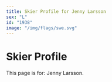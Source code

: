 ```yaml
---
title: Skier Profile for Jenny Larsson
sex: "L"
id: "1938"
image: "/img/flags/swe.svg" 
---
```


# Skier Profile

This page is for: Jenny Larsson.
    